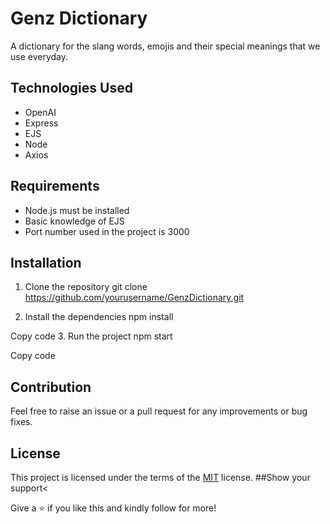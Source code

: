 # Genz Dictionary

A dictionary for the slang words, emojis and their special meanings that we use everyday.

## Technologies Used
- OpenAI
- Express
- EJS
- Node
- Axios

## Requirements
- Node.js must be installed
- Basic knowledge of EJS
- Port number used in the project is 3000

## Installation
1. Clone the repository
git clone https://github.com/yourusername/GenzDictionary.git

2. Install the dependencies
npm install

Copy code
3. Run the project
npm start

Copy code

## Contribution
Feel free to raise an issue or a pull request for any improvements or bug fixes.

## License
This project is licensed under the terms of the [MIT](https://opensource.org/licenses/MIT) license.
##Show your support<

Give a ⭐ if you like this and kindly follow for more!
